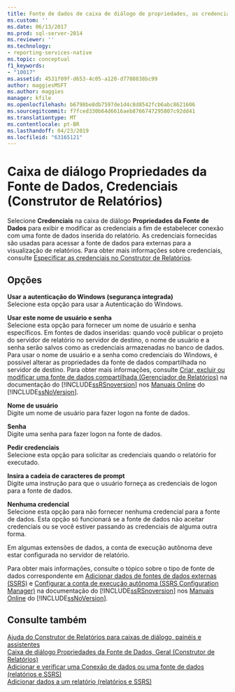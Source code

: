 ```yaml
---
title: Fonte de dados de caixa de diálogo de propriedades, as credenciais (construtor de relatórios) | Microsoft Docs
ms.custom: ''
ms.date: 06/13/2017
ms.prod: sql-server-2014
ms.reviewer: ''
ms.technology:
- reporting-services-native
ms.topic: conceptual
f1_keywords:
- "10017"
ms.assetid: 4531f09f-d653-4c05-a120-d7788838bc99
author: maggiesMSFT
ms.author: maggies
manager: kfile
ms.openlocfilehash: b6798be8db7597de1d4c8d8542fcb6abc8621606
ms.sourcegitcommit: f7fced330b64d6616aeb8766747295807c92dd41
ms.translationtype: MT
ms.contentlocale: pt-BR
ms.lasthandoff: 04/23/2019
ms.locfileid: "63165121"
---
```

# <a name="data-source-properties-dialog-box-credentials-report-builder"></a>Caixa de diálogo Propriedades da Fonte de Dados, Credenciais (Construtor de Relatórios)
  Selecione **Credenciais** na caixa de diálogo **Propriedades da Fonte de Dados** para exibir e modificar as credenciais a fim de estabelecer conexão com uma fonte de dados inserida do relatório. As credenciais fornecidas são usadas para acessar a fonte de dados para externas para a visualização de relatórios. Para obter mais informações sobre credenciais, consulte [Especificar as credenciais no Construtor de Relatórios](../../2014/reporting-services/specify-credentials-in-report-builder.md).  
  
## <a name="options"></a>Opções  
 **Usar a autenticação do Windows (segurança integrada)**  
 Selecione esta opção para usar a Autenticação do Windows.  
  
 **Usar este nome de usuário e senha**  
 Selecione esta opção para fornecer um nome de usuário e senha específicos. Em fontes de dados inseridas: quando você publicar o projeto do servidor de relatório no servidor de destino, o nome de usuário e a senha serão salvos como as credenciais armazenadas no banco de dados. Para usar o nome de usuário e a senha como credenciais do Windows, é possível alterar as propriedades da fonte de dados compartilhada no servidor de destino. Para obter mais informações, consulte [Criar, excluir ou modificar uma fonte de dados compartilhada &#40;Gerenciador de Relatórios&#41;](../../2014/reporting-services/create-delete-or-modify-a-shared-data-source-report-manager.md) na documentação do [!INCLUDE[ssRSnoversion](../includes/ssrsnoversion-md.md)] nos [Manuais Online](https://go.microsoft.com/fwlink/?linkid=121312) do [!INCLUDE[ssNoVersion](../includes/ssnoversion-md.md)].  
  
 **Nome de usuário**  
 Digite um nome de usuário para fazer logon na fonte de dados.  
  
 **Senha**  
 Digite uma senha para fazer logon na fonte de dados.  
  
 **Pedir credenciais**  
 Selecione esta opção para solicitar as credenciais quando o relatório for executado.  
  
 **Insira a cadeia de caracteres de prompt**  
 Digite uma instrução para que o usuário forneça as credenciais de logon para a fonte de dados.  
  
 **Nenhuma credencial**  
 Selecione esta opção para não fornecer nenhuma credencial para a fonte de dados. Esta opção só funcionará se a fonte de dados não aceitar credenciais ou se você estiver passando as credenciais de alguma outra forma.  
  
 Em algumas extensões de dados, a conta de execução autônoma deve estar configurada no servidor de relatório.  
  
 Para obter mais informações, consulte o tópico sobre o tipo de fonte de dados correspondente em [Adicionar dados de fontes de dados externas &#40;SSRS&#41;](report-data/add-data-from-external-data-sources-ssrs.md) e [Configurar a conta de execução autônoma &#40;SSRS Configuration Manager&#41;](install-windows/configure-the-unattended-execution-account-ssrs-configuration-manager.md) na documentação do [!INCLUDE[ssRSnoversion](../includes/ssrsnoversion-md.md)] nos [Manuais Online](https://go.microsoft.com/fwlink/?linkid=121312) do [!INCLUDE[ssNoVersion](../includes/ssnoversion-md.md)].  
  
## <a name="see-also"></a>Consulte também  
 [Ajuda do Construtor de Relatórios para caixas de diálogo, painéis e assistentes](../../2014/reporting-services/report-builder-help-for-dialog-boxes-panes-and-wizards.md)   
 [Caixa de diálogo Propriedades da Fonte de Dados, Geral &#40;Construtor de Relatórios&#41;](../../2014/reporting-services/data-source-properties-dialog-box-general-report-builder.md)   
 [Adicionar e verificar uma Conexão de dados ou uma fonte de dados &#40;relatórios e SSRS&#41;](report-data/add-and-verify-a-data-connection-report-builder-and-ssrs.md)   
 [Adicionar dados a um relatório &#40;relatórios e SSRS&#41;](report-data/report-datasets-ssrs.md)  
  
  
